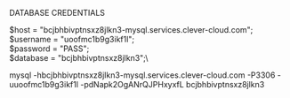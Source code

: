 DATABASE CREDENTIALS

$host = "bcjbhbivptnsxz8jlkn3-mysql.services.clever-cloud.com";\
$username = "uoofmc1b9g3ikf1l";\
$password = "PASS";\
$database = "bcjbhbivptnsxz8jlkn3";\

mysql -hbcjbhbivptnsxz8jlkn3-mysql.services.clever-cloud.com -P3306 -uuoofmc1b9g3ikf1l -pdNapk2OgANrQJPHxyxfL bcjbhbivptnsxz8jlkn3
